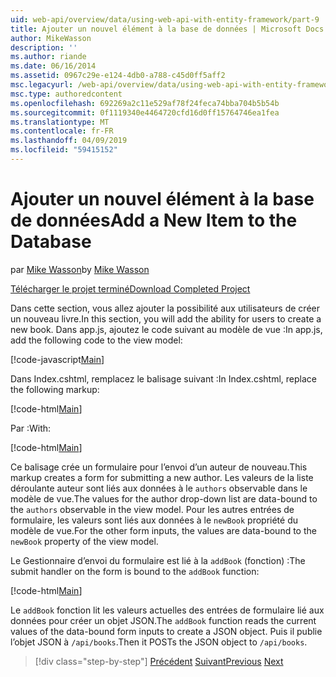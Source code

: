 ```yaml
---
uid: web-api/overview/data/using-web-api-with-entity-framework/part-9
title: Ajouter un nouvel élément à la base de données | Microsoft Docs
author: MikeWasson
description: ''
ms.author: riande
ms.date: 06/16/2014
ms.assetid: 0967c29e-e124-4db0-a788-c45d0ff5aff2
msc.legacyurl: /web-api/overview/data/using-web-api-with-entity-framework/part-9
msc.type: authoredcontent
ms.openlocfilehash: 692269a2c11e529af78f24feca74bba704b5b54b
ms.sourcegitcommit: 0f1119340e4464720cfd16d0ff15764746ea1fea
ms.translationtype: MT
ms.contentlocale: fr-FR
ms.lasthandoff: 04/09/2019
ms.locfileid: "59415152"
---
```

# <a name="add-a-new-item-to-the-database"></a><span data-ttu-id="255ea-102">Ajouter un nouvel élément à la base de données</span><span class="sxs-lookup"><span data-stu-id="255ea-102">Add a New Item to the Database</span></span>

<span data-ttu-id="255ea-103">par [Mike Wasson](https://github.com/MikeWasson)</span><span class="sxs-lookup"><span data-stu-id="255ea-103">by [Mike Wasson](https://github.com/MikeWasson)</span></span>

[<span data-ttu-id="255ea-104">Télécharger le projet terminé</span><span class="sxs-lookup"><span data-stu-id="255ea-104">Download Completed Project</span></span>](https://github.com/MikeWasson/BookService)

<span data-ttu-id="255ea-105">Dans cette section, vous allez ajouter la possibilité aux utilisateurs de créer un nouveau livre.</span><span class="sxs-lookup"><span data-stu-id="255ea-105">In this section, you will add the ability for users to create a new book.</span></span> <span data-ttu-id="255ea-106">Dans app.js, ajoutez le code suivant au modèle de vue :</span><span class="sxs-lookup"><span data-stu-id="255ea-106">In app.js, add the following code to the view model:</span></span>

[!code-javascript[Main](part-9/samples/sample1.js)]

<span data-ttu-id="255ea-107">Dans Index.cshtml, remplacez le balisage suivant :</span><span class="sxs-lookup"><span data-stu-id="255ea-107">In Index.cshtml, replace the following markup:</span></span>

[!code-html[Main](part-9/samples/sample2.html)]

<span data-ttu-id="255ea-108">Par :</span><span class="sxs-lookup"><span data-stu-id="255ea-108">With:</span></span>

[!code-html[Main](part-9/samples/sample3.html)]

<span data-ttu-id="255ea-109">Ce balisage crée un formulaire pour l’envoi d’un auteur de nouveau.</span><span class="sxs-lookup"><span data-stu-id="255ea-109">This markup creates a form for submitting a new author.</span></span> <span data-ttu-id="255ea-110">Les valeurs de la liste déroulante auteur sont liés aux données à le `authors` observable dans le modèle de vue.</span><span class="sxs-lookup"><span data-stu-id="255ea-110">The values for the author drop-down list are data-bound to the `authors` observable in the view model.</span></span> <span data-ttu-id="255ea-111">Pour les autres entrées de formulaire, les valeurs sont liés aux données à le `newBook` propriété du modèle de vue.</span><span class="sxs-lookup"><span data-stu-id="255ea-111">For the other form inputs, the values are data-bound to the `newBook` property of the view model.</span></span>

<span data-ttu-id="255ea-112">Le Gestionnaire d’envoi du formulaire est lié à la `addBook` (fonction) :</span><span class="sxs-lookup"><span data-stu-id="255ea-112">The submit handler on the form is bound to the `addBook` function:</span></span>

[!code-html[Main](part-9/samples/sample4.html)]

<span data-ttu-id="255ea-113">Le `addBook` fonction lit les valeurs actuelles des entrées de formulaire lié aux données pour créer un objet JSON.</span><span class="sxs-lookup"><span data-stu-id="255ea-113">The `addBook` function reads the current values of the data-bound form inputs to create a JSON object.</span></span> <span data-ttu-id="255ea-114">Puis il publie l’objet JSON à `/api/books`.</span><span class="sxs-lookup"><span data-stu-id="255ea-114">Then it POSTs the JSON object to `/api/books`.</span></span>

> [!div class="step-by-step"]
> <span data-ttu-id="255ea-115">[Précédent](part-8.md)
> [Suivant](part-10.md)</span><span class="sxs-lookup"><span data-stu-id="255ea-115">[Previous](part-8.md)
[Next](part-10.md)</span></span>
